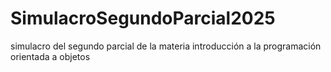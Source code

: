 # SimulacroSegundoParcial2025
simulacro del segundo parcial de la materia introducción a la programación orientada a objetos
